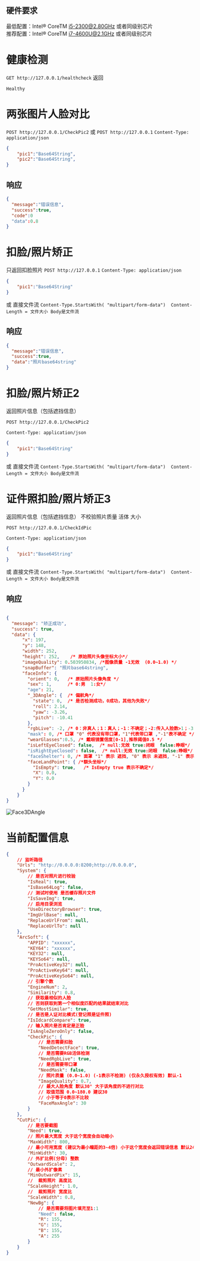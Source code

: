 ﻿## 硬件要求
最低配置：Intel® CoreTM i5-2300@2.80GHz 或者同级别芯片<br/>
推荐配置：Intel® CoreTM i7-4600U@2.1GHz 或者同级别芯片<br/>

#  健康检测
`GET http://127.0.0.1/healthcheck`
返回
```
Healthy
```
#  两张图片人脸对比

`POST http://127.0.0.1/CheckPic2`
或
`POST http://127.0.0.1`
`Content-Type: application/json`

```json
{
    "pic1":"Base64String",
    "pic2":"Base64String",
}
```
## 响应
```json
{
  "message":"错误信息",
  "success":true,
  "code":0
  "data":0.8
}
```
#  扣脸/照片矫正
只返回扣脸照片
`POST http://127.0.0.1`
`Content-Type: application/json`

```json
{
    "pic1":"Base64String"
}
```
或 直接文件流 `Content-Type.StartsWith( "multipart/form-data")  Content-Length = 文件大小 Body是文件流`
## 响应
```json
{
  "message":"错误信息",
  "success":true,
  "data":"照片base64string"
}
```
#  扣脸/照片矫正2
返回照片信息（包括遮挡信息）
```
POST http://127.0.0.1/CheckPic2
```
`Content-Type: application/json`

```json
{
    "pic1":"Base64String"
}
```
或 直接文件流 `Content-Type.StartsWith( "multipart/form-data")  Content-Length = 文件大小 Body是文件流`


#  证件照扣脸/照片矫正3
返回照片信息（包括遮挡信息）
不校验照片质量 活体 大小
```
POST http://127.0.0.1/CheckIdPic
```
`Content-Type: application/json`

```json
{
    "pic1":"Base64String"
}
```
或 直接文件流 `Content-Type.StartsWith( "multipart/form-data")  Content-Length = 文件大小 Body是文件流`

## 响应
```json

{
  "message": "矫正成功",
  "success": true,
  "data": {
      "x": 197,
      "y": 148,
      "width": 252,
      "height": 252,    /* 原始照片头像坐标大小*/
      "imageQuality": 0.503950834, /*图像质量 -1无效  (0.0~1.0) */
      "snapBuffer": "照片base64string",
      "faceInfo": {
        "orient": 0,   /* 原始照片头像角度 */
        "sex": 1,      /* 0:男  1:女*/
        "age": 21,
        "_3DAngle": {  /* 偏航角*/
          "state": 0,  /* 是否检测成功，0成功，其他为失败*/
          "roll": 2.14,
          "yaw": -3.26,
          "pitch": -10.41
        },
        "rgbLive": -2, /* 0：非真人；1：真人；-1：不确定；-2:传入人脸数>1；-3: 人脸过小 -4: 角度过大 -5: 人脸超出边界 */
        "mask": 0, /* 口罩 "0" 代表没有带口罩，"1"代表带口罩 ,"-1"表不确定 */
        "wearGlasses":0.5, /* 戴眼镜置信度[0-1],推荐阈值0.5 */
        "isLeftEyeClosed": false,  /* null:无效 true:闭眼  false:睁眼*/
        "isRightEyeClosed": false,  /* null:无效 true:闭眼  false:睁眼*/
        "faceShelter": 0, /* 面罩 "1" 表示 遮挡, "0" 表示 未遮挡, "-1" 表示不确定 */
        "faceLandPoint": { /*额头坐标*/
          "IsEmpty": true,   /* IsEmpty true 表示不确定*/
          "X": 0.0,
          "Y": 0.0
        }
      }
    }
}
```

![Face3DAngle](./Face3DAngle.png)


# 当前配置信息
```json
{
    // 监听路径
    "Urls": "http://0.0.0.0:8200;http://0.0.0.0",
    "System": {
        // 是否对照片进行校验
        "IsReal": true,
        "IsBase64Log": false,
        // 测试时使用 是否缓存照片文件
        "IsSaveImg": true,
        // 启用目录浏览
        "UseDirectoryBrowser": true,
        "ImgUrlBase": null,
        "ReplaceUrlFrom": null,
        "ReplaceUrlTo": null
    },
    "ArcSoft": {
        "APPID": "xxxxxx",
        "KEY64": "xxxxxx",
        "KEY32": null,
        "KEYSo64": null,
        "ProActiveKey32": null,
        "ProActiveKey64": null,
        "ProActiveKeySo64": null,
        // 引擎个数
        "EngineNum": 2,
        "Similarity": 0.8,
        // 获取最相似的人脸
        // 否则获取到第一个相似度匹配的结果就结束对比
        "GetMostSimilar": true,
        // 是否是人证对比模式(登记照是证件照)
        "IsIdcardCompare": true,
        // 输入照片是否肯定是正脸
        "IsAngleZeroOnly": false,
        "CheckPic": {
            // 是否需要扣脸
            "NeedDetectFace": true,
            // 是否需要RGB活体检测
            "NeedRgbLive": true,
            // 是否需要带口罩
            "NeedMask": false,
            // 照片质量 (0.0~1.0) (-1表示不检测) (仅永久授权有效) 默认-1
            "ImageQuality": 0.7,
            // 最大人脸角度 默认30° 大于该角度的不进行对比 
            // 取值范围 0.0~180.0 建议30 
            // 小于等于0表示不比较
            "FaceMaxAngle": 30
        }
    },
    "CutPic": {
        // 是否要截图
        "Need": true,
        // 照片最大宽度 大于这个宽度会自动缩小
        "MaxWidth": 800,
        // 最小可用宽度 (建议为最小瞳距的3~4倍) 小于这个宽度会返回错误信息 默认240
        "MinWidth": 30,
        // 外扩比例(分母) 整数
        "OutwardScale": 2,
        // 最小外扩像素
        "MinOutwardPix": 15,
        //  裁剪照片 高度比
        "ScaleHeight": 1.0,
        //  裁剪照片 宽度比
        "ScaleWidth": 0.8,
        "NewBg": {
            // 是否需要将图片填充至1:1
            "Need": false,
            "R": 155,
            "G": 155,
            "B": 155,
            "A": 255
        }
    }
}
```